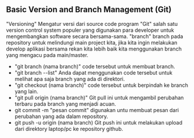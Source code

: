 ## Basic Version and Branch Management (Git)

"Versioning" Mengatur versi dari source code program
"Git" salah satu version control system populer yang digunakan para developer untuk mengembangkan software secara bersama-sama.
"branch" branch pada repository untuk melindungi main project kita, jika kita ingin melakukan develop aplikasi bersama rekan kita lebih baik kita menggunakan branch yang mengacu pada main/master.

- "git branch (nama branch)" code tersebut untuk membuat branch.
- "git branch --list" Anda dapat menggunakan code tersebut untuk melihat apa saja branch yang ada di direktori.
- "git checkout (nama branch)" code tersebut untuk berpindah ke branch yang lain.
- "git pull origin (nama branch)" Git pull ini untuk mengambil perubahan terbaru pada branch yang menjadi acuan.
- git commit -m "pesan commit" digunakan untu membuat pesan dari perubahan yang ada dalam repository.
- git push -u origin (nama branch) Git push ini untuk melakukan upload dari direktory laptop/pc ke repository github.

